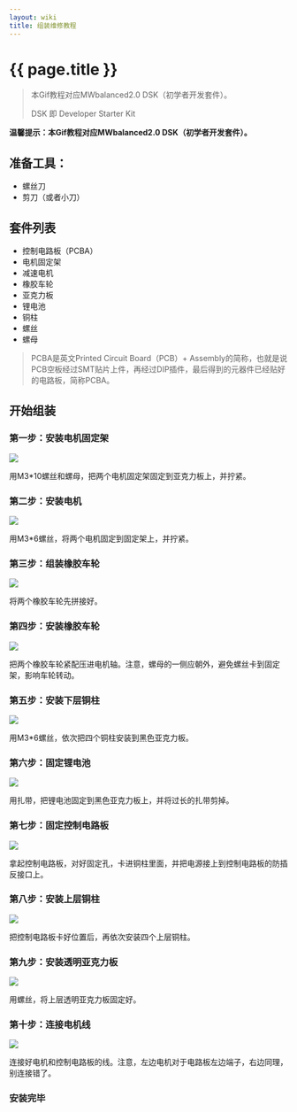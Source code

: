 ```yaml
---
layout: wiki
title: 组装维修教程
---
```


# {{ page.title }}

> 本Gif教程对应MWbalanced2.0 DSK（初学者开发套件）。
> 
> DSK 即 Developer Starter Kit


**温馨提示：本Gif教程对应MWbalanced2.0 DSK（初学者开发套件）。**

## 准备工具：

* 螺丝刀
* 剪刀（或者小刀）

## 套件列表

* 控制电路板（PCBA）
* 电机固定架
* 减速电机
* 橡胶车轮
* 亚克力板
* 锂电池
* 铜柱
* 螺丝
* 螺母

> PCBA是英文Printed Circuit Board（PCB）+ Assembly的简称，也就是说PCB空板经过SMT贴片上件，再经过DIP插件，最后得到的元器件已经贴好的电路板，简称PCBA。

## 开始组装

### 第一步：安装电机固定架

![](/img/wiki/assembly/1.gif)

用M3*10螺丝和螺母，把两个电机固定架固定到亚克力板上，并拧紧。

### 第二步：安装电机

![](/img/wiki/assembly/2.gif)

用M3*6螺丝，将两个电机固定到固定架上，并拧紧。

### 第三步：组装橡胶车轮

![](/img/wiki/assembly/3.gif)

将两个橡胶车轮先拼接好。

### 第四步：安装橡胶车轮

![](/img/wiki/assembly/4.gif)

把两个橡胶车轮紧配压进电机轴。注意，螺母的一侧应朝外，避免螺丝卡到固定架，影响车轮转动。

### 第五步：安装下层铜柱

![](/img/wiki/assembly/5.gif)

用M3*6螺丝，依次把四个铜柱安装到黑色亚克力板。

### 第六步：固定锂电池

![](/img/wiki/assembly/6.gif)

用扎带，把锂电池固定到黑色亚克力板上，并将过长的扎带剪掉。

### 第七步：固定控制电路板

![](/img/wiki/assembly/7.gif)

拿起控制电路板，对好固定孔，卡进铜柱里面，并把电源接上到控制电路板的防插反接口上。

### 第八步：安装上层铜柱

![](/img/wiki/assembly/8.gif)

把控制电路板卡好位置后，再依次安装四个上层铜柱。

### 第九步：安装透明亚克力板

![](/img/wiki/assembly/9.gif)

用螺丝，将上层透明亚克力板固定好。

### 第十步：连接电机线

![](/img/wiki/assembly/10.gif)

连接好电机和控制电路板的线。注意，左边电机对于电路板左边端子，右边同理，别连接错了。

### 安装完毕
